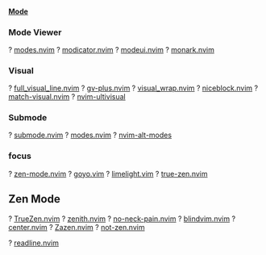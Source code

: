 #### [Mode](https://yutkat.github.io/my-neovim-pluginlist/#mode)
### Mode Viewer
? [modes.nvim](https://github.com/mvllow/modes.nvim)
? [modicator.nvim](https://github.com/melkster/modicator.nvim)
? [modeui.nvim](https://github.com/doums/modeui.nvim)
? [monark.nvim](https://github.com/doums/monark.nvim)
### Visual
? [full_visual_line.nvim](https://github.com/0xAdk/full_visual_line.nvim)
? [gv-plus.nvim](https://github.com/coinator/gv-plus.nvim)
? [visual_wrap.nvim](https://github.com/bwintertkb/visual_wrap.nvim)
? [niceblock.nvim](https://github.com/bagohart/niceblock.nvim)
? [match-visual.nvim](https://github.com/aaron-p1/match-visual.nvim)
? [nvim-ultivisual](https://github.com/astaos/nvim-ultivisual)
### Submode
? [submode.nvim](https://github.com/pogyomo/submode.nvim)
? [modes.nvim](https://github.com/csd1100/modes.nvim)
? [nvim-alt-modes](https://github.com/ksk0/nvim-alt-modes)
### focus
? [zen-mode.nvim](https://github.com/folke/zen-mode.nvim)
? [goyo.vim](https://github.com/junegunn/goyo.vim)
? [limelight.vim](https://github.com/junegunn/limelight.vim)
? [true-zen.nvim](https://github.com/Pocco81/true-zen.nvim)
## Zen Mode
? [TrueZen.nvim](https://github.com/Pocco81/TrueZen.nvim)
? [zenith.nvim](https://github.com/woosaaahh/zenith.nvim)
? [no-neck-pain.nvim](https://github.com/shortcuts/no-neck-pain.nvim)
? [blindvim.nvim](https://github.com/shanytc/blindvim.nvim)
? [center.nvim](https://github.com/albenisolmos/center.nvim)
? [Zazen.nvim](https://github.com/Manas140/Zazen.nvim)
? [not-zen.nvim](https://github.com/catgoose/not-zen.nvim)

? [readline.nvim](https://github.com/hiberabyss/readline.nvim)

